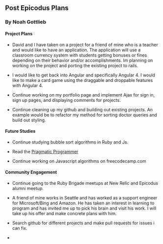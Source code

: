 ## Post Epicodus Plans

### By Noah Gottlieb


#### Project Plans

* David and I have taken on a project for a friend of mine who is a teacher and would like to have an application. The application will use a classroom currency system with students getting bonuses or fines depending on their behavior and/or accomplishments. Im planning on working on the project and porting the existing project to rails.

* I would like to get back into Angular and specifically Angular 4. I would like to make a card game using the draggable and droppable features with Angular 4.

* Continue working on my portfolio page and implement Ajax for sign in, sign up pages, and displaying comments for projects.

* Continue cleaning up my github and building out existing projects. An example would be to refactor my method for sorting doctor queries and build out styling.


#### Future Studies

* Continue studying bubble sort algorithms in Ruby and Js.

* Read the [Pragmatic Programmer](https://www.amazon.com/Pragmatic-Programmer-Journeyman-Master/dp/020161622X)

* Continue working on Javascript algorithms  on freecodecamp.com


#### Community Engagement

* Continue going to the Ruby Brigade meetups at New Relic and Epicodus alumni meetup.

* A friend of mine works in Seattle and has worked as a support engineer for Microsoft/Bing and Amazon. He has taken an interest in learning to program and has invited me up to pick his brain and visit his work. I will take up his offer and make concrete plans with him.

* Search github for different projects and make pull requests for issues i can fix.

*

